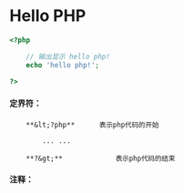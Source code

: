 # Hello PHP

```php
<?php

    // 输出显示 hello php!
    echo 'hello php!';

?>
```

#### 定界符：

```
    **&lt;?php**      表示php代码的开始

        ... ...

    **?&gt;**             表示php代码的结束
```

#### 注释：




